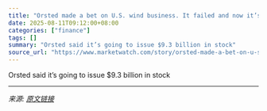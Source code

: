 ```yaml
---
title: "Orsted made a bet on U.S. wind business. It failed and now it’s turning to Denmark for help."
date: 2025-08-11T09:12:00+08:00
categories: ["finance"]
tags: []
summary: "Orsted said it’s going to issue $9.3 billion in stock"
source_url: "https://www.marketwatch.com/story/orsted-made-a-bet-on-u-s-wind-business-it-failed-and-now-its-turning-to-denmark-for-help-6376fa12?mod=mw_rss_topstories"
---
```


Orsted said it’s going to issue $9.3 billion in stock

---

*来源: [原文链接](https://www.marketwatch.com/story/orsted-made-a-bet-on-u-s-wind-business-it-failed-and-now-its-turning-to-denmark-for-help-6376fa12?mod=mw_rss_topstories)*
